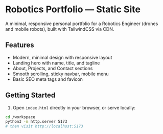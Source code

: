 # Robotics Portfolio — Static Site

A minimal, responsive personal portfolio for a Robotics Engineer (drones and mobile robots), built with TailwindCSS via CDN.

## Features

- Modern, minimal design with responsive layout
- Landing hero with name, title, and tagline
- About, Projects, and Contact sections
- Smooth scrolling, sticky navbar, mobile menu
- Basic SEO meta tags and favicon

## Getting Started

1. Open `index.html` directly in your browser, or serve locally:

```bash
cd /workspace
python3 -m http.server 5173
# then visit http://localhost:5173
